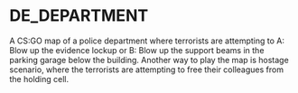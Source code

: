 # DE_DEPARTMENT
A CS:GO map of a police department where terrorists are attempting to A: Blow up the evidence lockup or B: Blow up the support beams in the parking garage below the building. Another way to play the map is hostage scenario, where the terrorists are attempting to free their colleagues from the holding cell.
